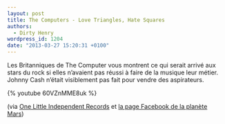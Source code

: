 ```yaml
---
layout: post
title: The Computers - Love Triangles, Hate Squares
authors:
  - Dirty Henry
wordpress_id: 1204
date: "2013-03-27 15:20:31 +0100"
---
```


Les Britanniques de The Computer vous montrent ce qui serait arrivé aux stars du
rock si elles n’avaient pas réussi à faire de la musique leur métier. Johnny
Cash n’était visiblement pas fait pour vendre des aspirateurs.

{% youtube 60VZnMME8uk %}

(via [One Little Independent Records](https://www.olirecords.com) et
[la page Facebook de la planète Mars](http://www.facebook.com/pages/Plan%C3%A8te-Mars/52247846225))
